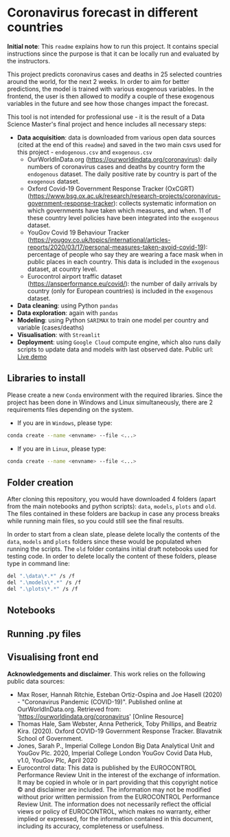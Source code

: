 # Coronavirus forecast in different countries

**Initial note**: This `readme` explains how to run this project. It contains special instructions since the purpose is that it can be locally run and evaluated by the instructors.

This project predicts coronavirus cases and deaths in 25 selected countries around the world, for the next 2 weeks. In order to aim for better predictions, the model is trained with various exogenous variables. In the frontend, the user is then allowed to modify a couple of these exogenous variables in the future and see how those changes impact the forecast.

This tool is not intended for professional use - it is the result of a Data Science Master's final project and hence includes all necessary steps:

* **Data acquisition**: data is downloaded from various open data sources (cited at the end of this `readme`) and saved in the two main csvs used for this project - `endogenous.csv` and `exogenous.csv`
  * OurWorldInData.org (https://ourworldindata.org/coronavirus): daily numbers of coronavirus cases and deaths by country form the `endogenous` dataset. The daily positive rate by country is part of the `exogenous` dataset.
  * Oxford Covid-19 Government Response Tracker (OxCGRT) (https://www.bsg.ox.ac.uk/research/research-projects/coronavirus-government-response-tracker): collects systematic information on which governments have taken which measures, and when. 11 of these country level policies have been integrated into the `exogenous` dataset.
  * YouGov Covid 19 Behaviour Tracker (https://yougov.co.uk/topics/international/articles-reports/2020/03/17/personal-measures-taken-avoid-covid-19): percentage of people who say they are wearing a face mask when in public places in each country. This data is included in the `exogenous` dataset, at country level.
  * Eurocontrol airport traffic dataset (https://ansperformance.eu/covid/): the number of daily arrivals by country (only for European countries) is included in the `exogenous` dataset.
* **Data cleaning**: using Python `pandas`
* **Data exploration**: again with `pandas`
* **Modeling**: using Python `SARIMAX` to train one model per country and variable (cases/deaths)
* **Visualisation**: with `Streamlit`
* **Deployment**: using `Google Cloud` compute engine, which also runs daily scripts to update data and models with last observed date. Public url: [Live demo](http://34.78.90.249:8501/)


## Libraries to install
Please create a new `Conda` environment with the required libraries. Since the project has been done in Windows and Linux simultaneously, there are 2 requirements files depending on the system. 
* If you are in `Windows`, please type:
```bash
conda create --name <envname> --file <...>
```
* If you are in `Linux`, please type:
```bash
conda create --name <envname> --file <...>
```

## Folder creation
After cloning this repository, you would have downloaded 4 folders (apart from the main notebooks and python scripts): `data`, `models`, `plots` and `old`.
The files contained in these folders are backup in case any process breaks while running main files, so you could still see the final results.

In order to start from a clean slate, please delete locally the contents of the `data`, `models` and `plots` folders since these would be populated when running the scripts. The `old` folder contains initial draft notebooks used for testing code. In order to delete locally the content of these folders, please type in command line:
```bash
del ".\data\*.*" /s /f
del ".\models\*.*" /s /f
del ".\plots\*.*" /s /f
```

## Notebooks


## Running .py files


## Visualising front end








**Acknowledgements and disclaimer**. This work relies on the following public data sources:
* Max Roser, Hannah Ritchie, Esteban Ortiz-Ospina and Joe Hasell (2020) - "Coronavirus Pandemic (COVID-19)". Published online at OurWorldInData.org. Retrieved from: 'https://ourworldindata.org/coronavirus' [Online Resource]
* Thomas Hale, Sam Webster, Anna Petherick, Toby Phillips, and Beatriz Kira. (2020). Oxford COVID-19 Government Response Tracker. Blavatnik School of Government.
* Jones, Sarah P., Imperial College London Big Data Analytical Unit and YouGov Plc. 2020, Imperial College London YouGov Covid Data Hub, v1.0, YouGov Plc, April 2020
* Eurocontrol data: This data is published by the EUROCONTROL Performance Review Unit in the interest of the exchange of information. It may be copied in whole or in part providing that this copyright notice © and disclaimer are included. The information may not be modified without prior written permission from the EUROCONTROL Performance Review Unit. The information does not necessarily reflect the official views or policy of EUROCONTROL, which makes no warranty, either implied or expressed, for the information contained in this document, including its accuracy, completeness or usefulness.



